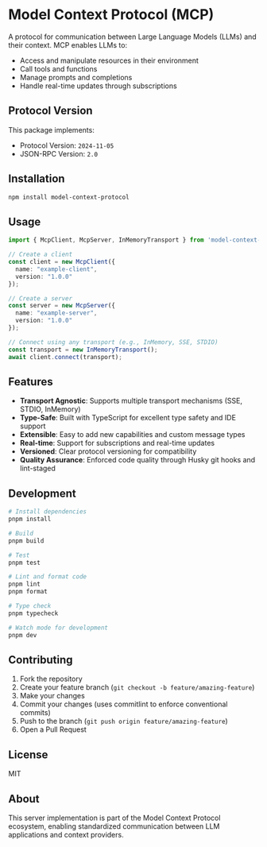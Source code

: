 # Model Context Protocol (MCP)

A protocol for communication between Large Language Models (LLMs) and their context. MCP enables LLMs to:
- Access and manipulate resources in their environment
- Call tools and functions
- Manage prompts and completions
- Handle real-time updates through subscriptions

## Protocol Version

This package implements:
- Protocol Version: `2024-11-05`
- JSON-RPC Version: `2.0`

## Installation

```bash
npm install model-context-protocol
```

## Usage

```typescript
import { McpClient, McpServer, InMemoryTransport } from 'model-context-protocol';

// Create a client
const client = new McpClient({
  name: "example-client",
  version: "1.0.0"
});

// Create a server
const server = new McpServer({
  name: "example-server",
  version: "1.0.0"
});

// Connect using any transport (e.g., InMemory, SSE, STDIO)
const transport = new InMemoryTransport();
await client.connect(transport);
```

## Features

- **Transport Agnostic**: Supports multiple transport mechanisms (SSE, STDIO, InMemory)
- **Type-Safe**: Built with TypeScript for excellent type safety and IDE support
- **Extensible**: Easy to add new capabilities and custom message types
- **Real-time**: Support for subscriptions and real-time updates
- **Versioned**: Clear protocol versioning for compatibility
- **Quality Assurance**: Enforced code quality through Husky git hooks and lint-staged

## Development

```bash
# Install dependencies
pnpm install

# Build
pnpm build

# Test
pnpm test

# Lint and format code
pnpm lint
pnpm format

# Type check
pnpm typecheck

# Watch mode for development
pnpm dev
```

## Contributing

1. Fork the repository
2. Create your feature branch (`git checkout -b feature/amazing-feature`)
3. Make your changes
4. Commit your changes (uses commitlint to enforce conventional commits)
5. Push to the branch (`git push origin feature/amazing-feature`)
6. Open a Pull Request

## License

MIT

## About

This server implementation is part of the Model Context Protocol ecosystem, enabling standardized communication between LLM applications and context providers.

